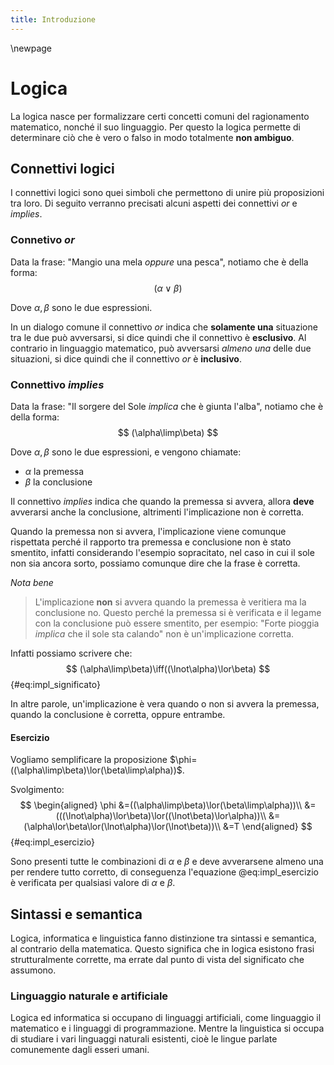 ```yaml
---
title: Introduzione
---
```


\newpage

# Logica

La logica nasce per formalizzare certi concetti comuni del ragionamento matematico, nonché il suo linguaggio. Per questo la logica permette di determinare ciò che è vero o falso in modo totalmente **non ambiguo**.


## Connettivi logici

I connettivi logici sono quei simboli che permettono di unire più proposizioni tra loro. Di seguito verranno precisati alcuni aspetti dei connettivi *or* e *implies*.

### Connetivo *or*

Data la frase: "Mangio una mela *oppure* una pesca", notiamo che è della forma:
$$
(\alpha\lor\beta)
$$

Dove $\alpha,\beta$ sono le due espressioni.

In un dialogo comune il connettivo *or* indica che **solamente una** situazione tra le due può avversarsi, si dice quindi che il connettivo è **esclusivo**. Al contrario in linguaggio matematico, può avversarsi *almeno una* delle due situazioni, si dice quindi che il connettivo *or* è **inclusivo**.

### Connettivo *implies*

Data la frase: "Il sorgere del Sole *implica* che è giunta l'alba", notiamo che è della forma:
$$
(\alpha\limp\beta)
$$

Dove $\alpha,\beta$ sono le due espressioni, e vengono chiamate:

- $\alpha$ la premessa
- $\beta$ la conclusione

Il connettivo *implies* indica che quando la premessa si avvera, allora **deve** avverarsi anche la conclusione, altrimenti l'implicazione non è corretta.

Quando la premessa non si avvera, l'implicazione viene comunque rispettata perché il rapporto tra premessa e conclusione non è stato smentito, infatti considerando l'esempio sopracitato, nel caso in cui il sole non sia ancora sorto, possiamo comunque dire che la frase è corretta.

*Nota bene*

> L'implicazione **non** si avvera quando la premessa è veritiera ma la conclusione no. Questo perché la premessa si è verificata e il legame con la conclusione può essere smentito, per esempio: "Forte pioggia *implica* che il sole sta calando" non è un'implicazione corretta.

Infatti possiamo scrivere che:
$$
(\alpha\limp\beta)\iff((\lnot\alpha)\lor\beta)
$$ {#eq:impl_significato}

In altre parole, un'implicazione è vera quando o non si avvera la premessa, quando la conclusione è corretta, oppure entrambe.

#### Esercizio

Vogliamo semplificare la proposizione $\phi=((\alpha\limp\beta)\lor(\beta\limp\alpha))$.

Svolgimento:
$$
\begin{aligned}
  \phi
  &=((\alpha\limp\beta)\lor(\beta\limp\alpha))\\
  &=(((\lnot\alpha)\lor\beta)\lor((\lnot\beta)\lor\alpha))\\
  &=(\alpha\lor\beta\lor(\lnot\alpha)\lor(\lnot\beta))\\
  &=T
\end{aligned}
$$ {#eq:impl_esercizio}

Sono presenti tutte le combinazioni di $\alpha$ e $\beta$ e deve avverarsene almeno una per rendere tutto corretto, di conseguenza l'equazione @eq:impl_esercizio è verificata per qualsiasi valore di $\alpha$ e $\beta$.

## Sintassi e semantica

Logica, informatica e linguistica fanno distinzione tra sintassi e semantica, al contrario della matematica. Questo significa che in logica esistono frasi strutturalmente corrette, ma errate dal punto di vista del significato che assumono.

### Linguaggio naturale e artificiale

Logica ed informatica si occupano di linguaggi artificiali, come linguaggio il matematico e i linguaggi di programmazione. Mentre la linguistica si occupa di studiare i vari linguaggi naturali esistenti, cioè le lingue parlate comunemente dagli esseri umani.

